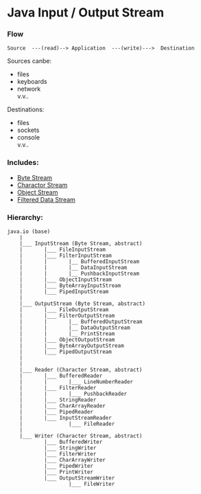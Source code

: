 # Java Input / Output Stream

### Flow

```
Source  ---(read)--> Application  ---(write)--->  Destination
```

Sources canbe:

- files
- keyboards
- network  
  v.v..

Destinations:

- files
- sockets
- console  
  v.v..

### Includes:

- [Byte Stream]()
- [Charactor Stream]()
- [Object Stream]()
- [Filtered Data Stream]()

### Hierarchy:

```
java.io (base)
    |
    |___ InputStream (Byte Stream, abstract)
    |       |___ FileInputStream
    |       |___ FilterInputStream
    |       |       |__ BufferedInputStream
    |       |       |__ DataInputStream
    |       |       |__ PushbackInputStream
    |       |___ ObjectInputStream
    |       |___ ByteArrayInputStream
    |       |___ PipedInputStream
    |
    |___ OutputStream (Byte Stream, abstract)
    |       |___ FileOutputStream
    |       |___ FilterOutputStream
    |       |       |__ BufferedOutputStream
    |       |       |__ DataOutputStream
    |       |       |__ PrintStream
    |       |___ ObjectOutputStream
    |       |___ ByteArrayOutputStream
    |       |___ PipedOutputStream
    |
    |
    |___ Reader (Character Stream, abstract)
    |       |___ BufferedReader
    |       |       |___ LineNumberReader
    |       |___ FilterReader
    |       |       |___ PushbackReader
    |       |___ StringReader
    |       |___ CharArrayReader
    |       |___ PipedReader
    |       |___ InputStreamReader
    |               |___ FileReader
    |
    |___ Writer (Character Stream, abstract)
            |___ BufferedWriter
            |___ StringWriter
            |___ FilterWriter
            |___ CharArrayWriter
            |___ PipedWriter
            |___ PrintWriter
            |___ OutputStreamWriter
                    |___ FileWriter
```
